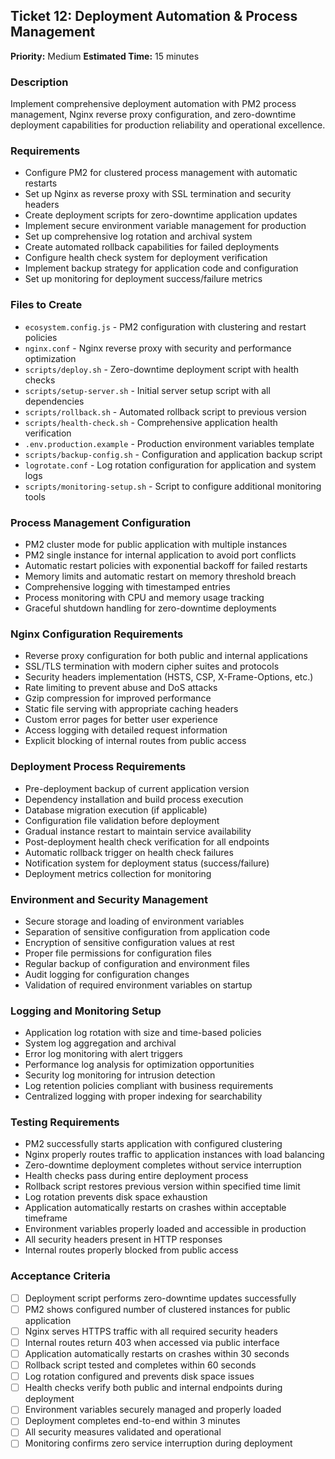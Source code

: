 ## **Ticket 12: Deployment Automation & Process Management**

**Priority:** Medium
**Estimated Time:** 15 minutes

### **Description**

Implement comprehensive deployment automation with PM2 process management, Nginx reverse proxy configuration, and zero-downtime deployment capabilities for production reliability and operational excellence.

### **Requirements**

- Configure PM2 for clustered process management with automatic restarts
- Set up Nginx as reverse proxy with SSL termination and security headers
- Create deployment scripts for zero-downtime application updates
- Implement secure environment variable management for production
- Set up comprehensive log rotation and archival system
- Create automated rollback capabilities for failed deployments
- Configure health check system for deployment verification
- Implement backup strategy for application code and configuration
- Set up monitoring for deployment success/failure metrics

### **Files to Create**

- `ecosystem.config.js` - PM2 configuration with clustering and restart policies
- `nginx.conf` - Nginx reverse proxy with security and performance optimization
- `scripts/deploy.sh` - Zero-downtime deployment script with health checks
- `scripts/setup-server.sh` - Initial server setup script with all dependencies
- `scripts/rollback.sh` - Automated rollback script to previous version
- `scripts/health-check.sh` - Comprehensive application health verification
- `.env.production.example` - Production environment variables template
- `scripts/backup-config.sh` - Configuration and application backup script
- `logrotate.conf` - Log rotation configuration for application and system logs
- `scripts/monitoring-setup.sh` - Script to configure additional monitoring tools

### **Process Management Configuration**

- PM2 cluster mode for public application with multiple instances
- PM2 single instance for internal application to avoid port conflicts
- Automatic restart policies with exponential backoff for failed restarts
- Memory limits and automatic restart on memory threshold breach
- Comprehensive logging with timestamped entries
- Process monitoring with CPU and memory usage tracking
- Graceful shutdown handling for zero-downtime deployments

### **Nginx Configuration Requirements**

- Reverse proxy configuration for both public and internal applications
- SSL/TLS termination with modern cipher suites and protocols
- Security headers implementation (HSTS, CSP, X-Frame-Options, etc.)
- Rate limiting to prevent abuse and DoS attacks
- Gzip compression for improved performance
- Static file serving with appropriate caching headers
- Custom error pages for better user experience
- Access logging with detailed request information
- Explicit blocking of internal routes from public access

### **Deployment Process Requirements**

- Pre-deployment backup of current application version
- Dependency installation and build process execution
- Database migration execution (if applicable)
- Configuration file validation before deployment
- Gradual instance restart to maintain service availability
- Post-deployment health check verification for all endpoints
- Automatic rollback trigger on health check failures
- Notification system for deployment status (success/failure)
- Deployment metrics collection for monitoring

### **Environment and Security Management**

- Secure storage and loading of environment variables
- Separation of sensitive configuration from application code
- Encryption of sensitive configuration values at rest
- Proper file permissions for configuration files
- Regular backup of configuration and environment files
- Audit logging for configuration changes
- Validation of required environment variables on startup

### **Logging and Monitoring Setup**

- Application log rotation with size and time-based policies
- System log aggregation and archival
- Error log monitoring with alert triggers
- Performance log analysis for optimization opportunities
- Security log monitoring for intrusion detection
- Log retention policies compliant with business requirements
- Centralized logging with proper indexing for searchability

### **Testing Requirements**

- PM2 successfully starts application with configured clustering
- Nginx properly routes traffic to application instances with load balancing
- Zero-downtime deployment completes without service interruption
- Health checks pass during entire deployment process
- Rollback script restores previous version within specified time limit
- Log rotation prevents disk space exhaustion
- Application automatically restarts on crashes within acceptable timeframe
- Environment variables properly loaded and accessible in production
- All security headers present in HTTP responses
- Internal routes properly blocked from public access

### **Acceptance Criteria**

- [ ] Deployment script performs zero-downtime updates successfully
- [ ] PM2 shows configured number of clustered instances for public application
- [ ] Nginx serves HTTPS traffic with all required security headers
- [ ] Internal routes return 403 when accessed via public interface
- [ ] Application automatically restarts on crashes within 30 seconds
- [ ] Rollback script tested and completes within 60 seconds
- [ ] Log rotation configured and prevents disk space issues
- [ ] Health checks verify both public and internal endpoints during deployment
- [ ] Environment variables securely managed and properly loaded
- [ ] Deployment completes end-to-end within 3 minutes
- [ ] All security measures validated and operational
- [ ] Monitoring confirms zero service interruption during deployment
